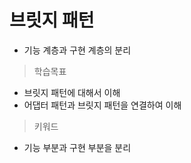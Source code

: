 # 브릿지 패턴
 * 기능 계층과 구현 계층의 분리

> 학습목표
 * 브릿지 패턴에 대해서 이해
 * 어댑터 패턴과 브릿지 패턴을 연결하여 이해 
 
> 키워드
 * 기능 부분과 구현 부분을 분리
